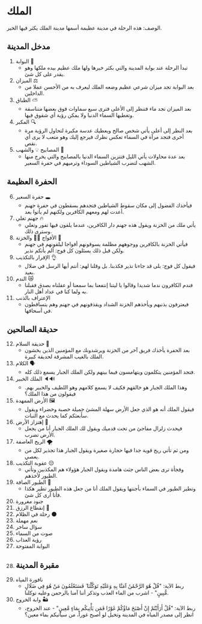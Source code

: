 # الملك

الوصف:
هذه الرحلة في مدينة عظيمة أسمها مدينة الملك يكثر فيها الخير.

## مدخل المدينة

1. البوابة 🚪
    - تبدأ الرحلة عند بوابة المدينة والتي بكثر خيرها ولها ملك عظيم بيده ملكها وهو يقدر على كل شئ.
2. الميزان ⚖️
   - بعد البوابة تجد ميزان شرعي عظيم وضعه الملك ليعرف به من الأحسن عملا من الداخلين.
3. الطباق ⛅
   - بعد الميزان تجد ماء فتنظر إلى الأعلى فترى سبع سماوات فوق بعضها متناسقة وتغطيها السماء الدنيا ولا يمكن رؤية أي شقوق فيها.
4. المكبر 🔍
   - بعد النظر إلى أعلى يأتي شخص صالح ويعطيك عدسة مكبرة لتحاول الرؤية مرة أخرى فتجد مرآة في السماء تعكس نظرك فيرجع إليك وهو متعب لا يرى أي نقص.
5. المصابيح 💡 والشهب 🌠
   - بعد عدة محاولات يأتي الليل فتتزين السماء الدنيا بالمصابيح والتي يخرج منها الشهب لتضرب الشياطين السوداء وترميهم في حفرة السعير.

## الحفرة العظيمة

6. حفرة السعير 🕳️
    - فيأخذك الفضول إلى مكان سقوط الشياطين فتجدهم يسقطون في حفرة جهنم أعدت لهم ومعهم الكافرين ولكنهم لم يأتوا بعد.
7. جهنم تغلي 🔥
    - يأتي ملك من الخزنة ويقول هذه جهنم دار الكافرين، عندما يلقون فيها تفور وتغلي وسترى ذلك.
8. الأفواج 👨‍👩 والخزنة 👮
    - فيأتي الخزنة بالكافرين ووجوههم مظلمة يسوقونهم أفواجا ليلقونهم في جهنم ولكن قبل ذلك يسئلون كل فوج: ألم يأتكم نذير.
9. الإقرار بالتكذيب 👌
    - فيقول كل فوج: بلى قد جاءنا نذير فكذبنا. بل وقلنا لهم: أنتم أيها الرسل في ضلال بعيد.
10. الندم 😿
    - فندم الكافرون ندما شديدا وقالوا يا ليتنا إنتفعنا بما سمعنا أو عقلناه بصدق فقبلنا به ولما كنا في عداد أهل النار.
11. الإعتراف بالذنب
    - فيعترفون بذنبهم ويأخذهم الخزنة الشداد ويقذفونهم في جهنم وهم يتساقطون في أسحاقها.

## حديقة الصالحين

12. حديقة السلام 🌿
    - بعد الحفرة يأخذك فريق آخر من الخزنة ويرشدونك مع المؤمنين الذين يخشون الملك بالغيب المشرقة لحديقة كبيرة.
13. الكلام 🗣️
    - فتجد المؤمنين يتكلمون ويتهامسون فيما بينهم ولكن الملك الجبار يسمع ذلك كله.
14. الملك الخبير  🔈🔊
    - وهذا الملك الجبار هو خالقهم فكيف لا يسمع كلامهم وهو اللطيف والخبير بهم. فيقولون من هذا الملك؟
15. الأرض الممهدة 🖼️
    - فيقول الملك أنه هو الذي جعل الأرض سهلة المشئ جميلة خصبة وخضراء ويقول سأبعثكم كما يحدث مع النبات.
16. إهتزاز الأرض 🫨
    - فيحدث زلزال مفاجئ من تحت قدميك ويقول لك الملك الجبار أنا من يجعل الأرض تضرب.
17. الريح العاصفة 🌪️
    - ومن ثم تأتي ريح قوية جدا فيها حجارة صغيرة ويقول الجبار هذا تجذير لكل من يعصي.
18. عقوبة التكذيب 😔
    - وفجأة ترى بعض الناس جثث هامدة ويقول الجبار هؤولاء هم المكذبين وتأتي الطيور لأخذهم.
19. الطيور الصافة 🪿
    - وتطير الطيور في السماء بأجنتها ويقول الملك أنا من جعل هذه الطيور تطير هكذا فأنا أرى كل شئ.
20. جنود مغرورة
21. إنقطاع الرزق 🌽
22. رحلة في الظلام 🌑
23. نعم مهملة
24. سؤال ساخر
25. صوت من السماء
26. رؤية العذاب
27. البوابة المفتوحة
28. مقبرة المدينة
    - 
29. نافورة المياه
    - ربط الآية: "قُلْ هُوَ الرَّحْمَٰنُ آمَنَّا بِهِ وَعَلَيْهِ تَوَكَّلْنَا ۖ فَسَتَعْلَمُونَ مَنْ هُوَ فِي ضَلَالٍ مُّبِينٍ" - اشرب من الماء العذب وتذكر أننا آمنا بالرحمن وعليه توكلنا.
30. وابة الخروج 🏜️
    - ربط الآية: "قُلْ أَرَأَيْتُمْ إِنْ أَصْبَحَ مَاؤُكُمْ غَوْرًا فَمَن يَأْتِيكُم بِمَاءٍ مَّعِينٍ" - عند الخروج، انظر إلى مصدر المياه في المدينة وتخيل لو أصبح غوراً، من سيأتيكم بماء معين؟


